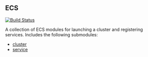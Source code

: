 ## ECS

[![Build Status](https://travis-ci.com/telia-oss/terraform-aws-ecs.svg?branch=master)](https://travis-ci.com/telia-oss/terraform-aws-ecs)

A collection of ECS modules for launching a cluster and registering services. Includes the following submodules:

- [cluster](modules/cluster/README.md)
- [service](modules/service/README.md)

